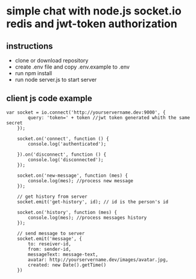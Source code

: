 # simple chat with node.js socket.io redis and jwt-token authorization
## instructions

*   clone or download repository
*   create .env file and copy .env.example to .env
*   run npm install
*   run node server.js to start server

## client js code example

```
var socket = io.connect('http://yourservername.dev:9000', {
        query: 'token=' + token //jwt token generated whith the same secret
    });

    socket.on('connect', function () {
        console.log('authenticated');

    }).on('disconnect', function () {
        console.log('disconnected');
    });

    socket.on('new-message', function (mes) {
        console.log(mes); //process new message
    });
    
    // get history from server
    socket.emit('get-history', id); // id is the person's id
    
    socket.on('history', function (mes) {
        console.log(mes); //process messages history
    });
    
    // send message to server       
    socket.emit('message', {
        to: reseiver-id, 
        from: sender-id, 
        messageText: message-text,
        avatar: http://yourservername.dev/images/avatar.jpg, 
        created: new Date().getTime()
    })
    
```
